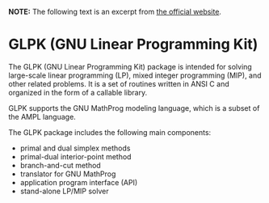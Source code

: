 

**NOTE:** The following text is an excerpt from [the official website](https://www.gnu.org/software/glpk).

# GLPK (GNU Linear Programming Kit)

The GLPK (GNU Linear Programming Kit) package is intended for solving large-scale linear programming (LP), mixed integer programming (MIP), and other related problems. It is a set of routines written in ANSI C and organized in the form of a callable library.

GLPK supports the GNU MathProg modeling language, which is a subset of the AMPL language.

The GLPK package includes the following main components:
* primal and dual simplex methods
* primal-dual interior-point method
* branch-and-cut method
* translator for GNU MathProg
* application program interface (API)
* stand-alone LP/MIP solver
